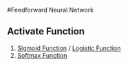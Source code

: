 #Feedforward Neural Network

## Activate Function

1. [Sigmoid Function](https://en.wikipedia.org/wiki/Sigmoid_function) / [Logistic Function](https://en.wikipedia.org/wiki/Logistic_function)
2. [Softmax Function](https://en.wikipedia.org/wiki/Softmax_function)

